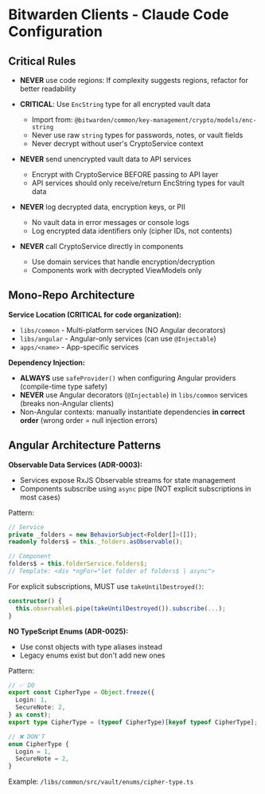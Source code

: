 # Bitwarden Clients - Claude Code Configuration

## Critical Rules

- **NEVER** use code regions: If complexity suggests regions, refactor for better readability

- **CRITICAL**: Use `EncString` type for all encrypted vault data
  - Import from: `@bitwarden/common/key-management/crypto/models/enc-string`
  - Never use raw `string` types for passwords, notes, or vault fields
  - Never decrypt without user's CryptoService context

- **NEVER** send unencrypted vault data to API services
  - Encrypt with CryptoService BEFORE passing to API layer
  - API services should only receive/return EncString types for vault data

- **NEVER** log decrypted data, encryption keys, or PII
  - No vault data in error messages or console logs
  - Log encrypted data identifiers only (cipher IDs, not contents)

- **NEVER** call CryptoService directly in components
  - Use domain services that handle encryption/decryption
  - Components work with decrypted ViewModels only

## Mono-Repo Architecture

**Service Location (CRITICAL for code organization):**

- `libs/common` - Multi-platform services (NO Angular decorators)
- `libs/angular` - Angular-only services (can use `@Injectable`)
- `apps/<name>` - App-specific services

**Dependency Injection:**

- **ALWAYS** use `safeProvider()` when configuring Angular providers (compile-time type safety)
- **NEVER** use Angular decorators (`@Injectable`) in `libs/common` services (breaks non-Angular clients)
- Non-Angular contexts: manually instantiate dependencies **in correct order** (wrong order = null injection errors)

## Angular Architecture Patterns

**Observable Data Services (ADR-0003):**

- Services expose RxJS Observable streams for state management
- Components subscribe using `async` pipe (NOT explicit subscriptions in most cases)

Pattern:

```typescript
// Service
private _folders = new BehaviorSubject<Folder[]>([]);
readonly folders$ = this._folders.asObservable();

// Component
folders$ = this.folderService.folders$;
// Template: <div *ngFor="let folder of folders$ | async">
```

For explicit subscriptions, MUST use `takeUntilDestroyed()`:

```typescript
constructor() {
  this.observable$.pipe(takeUntilDestroyed()).subscribe(...);
}
```

**NO TypeScript Enums (ADR-0025):**

- Use const objects with type aliases instead
- Legacy enums exist but don't add new ones

Pattern:

```typescript
// ✅ DO
export const CipherType = Object.freeze({
  Login: 1,
  SecureNote: 2,
} as const);
export type CipherType = (typeof CipherType)[keyof typeof CipherType];

// ❌ DON'T
enum CipherType {
  Login = 1,
  SecureNote = 2,
}
```

Example: `/libs/common/src/vault/enums/cipher-type.ts`
